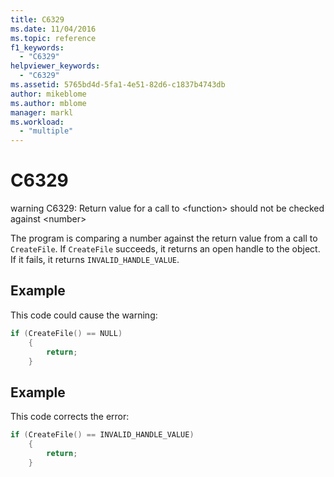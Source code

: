 ```yaml
---
title: C6329
ms.date: 11/04/2016
ms.topic: reference
f1_keywords:
  - "C6329"
helpviewer_keywords:
  - "C6329"
ms.assetid: 5765bd4d-5fa1-4e51-82d6-c1837b4743db
author: mikeblome
ms.author: mblome
manager: markl
ms.workload:
  - "multiple"
---
```

# C6329
warning C6329: Return value for a call to \<function> should not be checked against \<number>

 The program is comparing a number against the return value from a call to `CreateFile`. If `CreateFile` succeeds, it returns an open handle to the object. If it fails, it returns `INVALID_HANDLE_VALUE`.

## Example
 This code could cause the warning:

```cpp
if (CreateFile() == NULL)
    {
        return;
    }
```

## Example
 This code corrects the error:

```cpp
if (CreateFile() == INVALID_HANDLE_VALUE)
    {
        return;
    }
```
